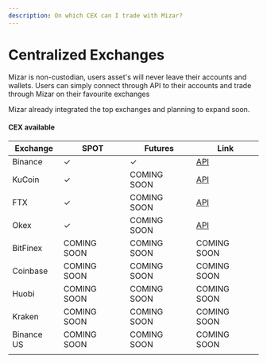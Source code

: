 ```yaml
---
description: On which CEX can I trade with Mizar?
---
```


# Centralized Exchanges

Mizar is non-custodian, users asset's will never leave their accounts and wallets. Users can simply connect through API to their accounts and trade through Mizar on their favourite exchanges

Mizar already integrated the top exchanges and planning to expand soon.&#x20;

#### CEX available

| Exchange   | SPOT        | Futures     | Link                                                                                   |
| ---------- | ----------- | ----------- | -------------------------------------------------------------------------------------- |
| Binance    | ✓           | ✓           | [API](https://www.binance.com/en/support/faq/360002502072)                             |
| KuCoin     | ✓           | COMING SOON | [API](https://support.kucoin.plus/hc/en-us/articles/360015102174-How-to-Create-an-API) |
| FTX        | ✓           | COMING SOON | [API](https://help.ftx.com/hc/en-us/articles/360028807171-API-docs)                    |
| Okex       | ✓           | COMING SOON | [API](https://www.okex.com/academy/en-in/how-to-use-api-trading-on-okex)               |
| BitFinex   | COMING SOON | COMING SOON | COMING SOON                                                                            |
| Coinbase   | COMING SOON | COMING SOON | COMING SOON                                                                            |
| Huobi      | COMING SOON | COMING SOON | COMING SOON                                                                            |
| Kraken     | COMING SOON | COMING SOON | COMING SOON                                                                            |
| Binance US | COMING SOON | COMING SOON | COMING SOON                                                                            |
|            |             |             |                                                                                        |
